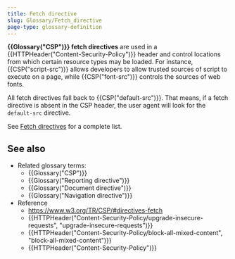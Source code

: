 ```yaml
---
title: Fetch directive
slug: Glossary/Fetch_directive
page-type: glossary-definition
---
```




**{{Glossary("CSP")}} fetch directives** are used in a {{HTTPHeader("Content-Security-Policy")}} header and control locations from which certain resource types may be loaded. For instance, {{CSP("script-src")}} allows developers to allow trusted sources of script to execute on a page, while {{CSP("font-src")}} controls the sources of web fonts.

All fetch directives fall back to {{CSP("default-src")}}. That means, if a fetch directive is absent in the CSP header, the user agent will look for the `default-src` directive.

See [Fetch directives](/Web/HTTP/Headers/Content-Security-Policy#fetch_directives) for a complete list.

## See also

- Related glossary terms:
  - {{Glossary("CSP")}}
  - {{Glossary("Reporting directive")}}
  - {{Glossary("Document directive")}}
  - {{Glossary("Navigation directive")}}
- Reference
  - <https://www.w3.org/TR/CSP/#directives-fetch>
  - {{HTTPHeader("Content-Security-Policy/upgrade-insecure-requests", "upgrade-insecure-requests")}}
  - {{HTTPHeader("Content-Security-Policy/block-all-mixed-content", "block-all-mixed-content")}}
  - {{HTTPHeader("Content-Security-Policy")}}
